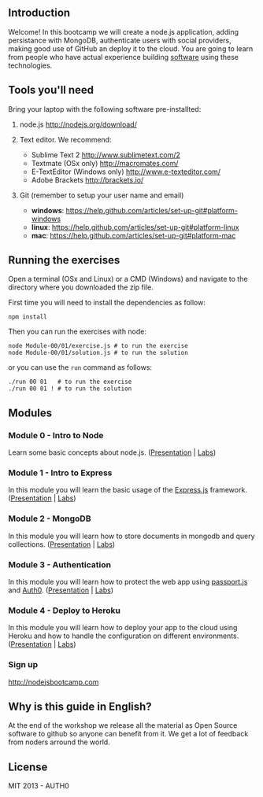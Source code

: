 ## Introduction

Welcome! In this bootcamp we will create a node.js application, adding persistance with MongoDB, authenticate users with social providers, making good use of GitHub an deploy it to the cloud.
You are going to learn from people who have actual experience building [software](http://github.com/auth0) using these technologies.

## Tools you'll need

Bring your laptop with the following software pre-installted:

1. node.js http://nodejs.org/download/ 

2. Text editor. We recommend:
    -  Sublime Text 2 http://www.sublimetext.com/2 
    -  Textmate (OSx only) http://macromates.com/ 
    -  E-TextEditor (Windows only) http://www.e-texteditor.com/ 
    -  Adobe Brackets http://brackets.io/
3. Git (remember to setup your user name and email)
    -  __windows__: https://help.github.com/articles/set-up-git#platform-windows
    -  __linux__: https://help.github.com/articles/set-up-git#platform-linux
    -  __mac__: https://help.github.com/articles/set-up-git#platform-mac

## Running the exercises

Open a terminal (OSx and Linux) or a CMD (Windows) and navigate to the directory where you downloaded the zip file. 

First time you will need to install the dependencies as follow:

	npm install

Then you can run the exercises with node:

	node Module-00/01/exercise.js # to run the exercise
	node Module-00/01/solution.js # to run the solution

or you can use the `run` command as follows:
	
	./run 00 01   # to run the exercise
	./run 00 01 ! # to run the solution

## Modules

### Module 0 - Intro to Node 

Learn some basic concepts about node.js. ([Presentation](https://docs.google.com/presentation/d/1apSV-9Tf9r-DqR9VD024a1YYfe2RmIB5AlxXdAGcF5I/edit?usp=sharing) | [Labs](/Module-00))

### Module 1 - Intro to Express

In this module you will learn the basic usage of the [Express.js](http://expressjs.com/) framework. ([Presentation](https://docs.google.com/a/auth10.com/presentation/d/195rxbSJeuRdFwx03ARUhrU72D1Eqr0vlK-1SUiKoYic/edit) | [Labs](/Module-01))

### Module 2 - MongoDB

In this module you will learn how to store documents in mongodb and query collections. ([Presentation](https://docs.google.com/presentation/d/1zGwQSFBwEZG2w8C9AOpMSsoMAa6MipvG61yUaxueRnA/edit?usp=sharing) | [Labs](/Module-02))

### Module 3 - Authentication

In this module you will learn how to protect the web app using [passport.js](http://passport.js) and [Auth0](http://auth0.com). ([Presentation](https://docs.google.com/presentation/d/17I5VRXu4IHj6Ll55fb_zYvgFwIz3ethLFNDdS4XwAJ0/edit?usp=sharing) | [Labs](/Module-03))

### Module 4 - Deploy to Heroku

In this module you will learn how to deploy your app to the cloud using Heroku and how to handle the configuration on different environments. ([Presentation](https://docs.google.com/presentation/d/1AhQ-GRpye7ray17wxvSAJPFycIi4R7Q3UFWOby5pqtg/edit?usp=sharing) | [Labs](/Module-04))

### Sign up

http://nodejsbootcamp.com

## Why is this guide in English?

At the end of the workshop we release all the material as Open Source software to github so anyone can benefit from it. We get a lot of feedback from noders arround the world.

## License 

MIT 2013 - AUTH0
